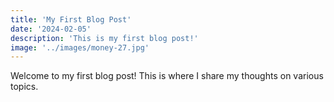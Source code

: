 ```yaml
---
title: 'My First Blog Post'
date: '2024-02-05'
description: 'This is my first blog post!'
image: '../images/money-27.jpg'
---
```


Welcome to my first blog post! This is where I share my thoughts on various topics.

<!-- Additional content goes here -->